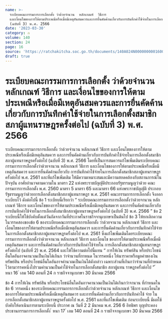```yaml
---
name: >-
  ระเบียบคณะกรรมการการเลือกตั้ง ว่าด้วยจำนวน  หลักเกณฑ์  วิธีการ 
  และเงื่อนไขของการให้ตามประเพณีหรือเมื่อมีเหตุอันสมควรและการยื่นคัดค้านเกี่ยวกับการบันทึกค่าใช้จ่ายในการเลือกตั้งสมาชิกสภาผู้แทนราษฎรครั้งต่อไป
  (ฉบับที่ 3) พ.ศ. 2566
date: '2023-03-30'
category: ก
volume: 140
section: 24
page: 16
source: 'https://ratchakitcha.soc.go.th/documents/140A024N0000000001600.pdf'
draft: true
---
```


# ระเบียบคณะกรรมการการเลือกตั้ง ว่าด้วยจำนวน  หลักเกณฑ์  วิธีการ  และเงื่อนไขของการให้ตามประเพณีหรือเมื่อมีเหตุอันสมควรและการยื่นคัดค้านเกี่ยวกับการบันทึกค่าใช้จ่ายในการเลือกตั้งสมาชิกสภาผู้แทนราษฎรครั้งต่อไป (ฉบับที่ 3) พ.ศ. 2566

ระเบียบคณะกรรมการการเลือกตั้ง ว่าด้วยจำนวน หลักเกณฑ์ วิธีการ และเงื่อนไขของการให้ตามประเพณีหรือเมื่อมีเหตุอันสมควร และการยื่นคัดค้านเกี่ยวกับการบันทึกค่าใช้จ่ายในการเลือกตั้งสมาชิกสภาผู้แทนราษฎรครั้งต่อไป (ฉบับที่ 3) พ.ศ. 2566 โดยที่เป็นการสมควรแก้ไขเพิ่มเติมระเบียบคณะกรรมการการเลือกตั้งว่าด้วยจานวน หลักเกณฑ์ วิธีการ และเงื่อนไขของการให้ตามประเพณีหรือเมื่อมีเหตุอันสมควร และการยื่นคัดค้านเกี่ยวกับ การบันทึกค่าใช้จ่ายในการเลือกตั้งสมาชิกสภาผู้แทนราษฎรครั้งต่อไป พ.ศ. 2561 และที่แก้ไขเพิ่มเติม ให้มีความเหมาะสมและมีความสอดคล้องกับสถานการณ์ในปัจจุบัน อาศัยอำนาจตามความใน มาตรา 22 แห่งพระราชบัญญัติประกอบรัฐธรรมนูญว่าด้วย คณะกรรมการการเลือกตั้ง พ.ศ. 2560 มาตรา 5 มาตรา 65 และมาตรา 66 แห่งพระราชบัญญัติ ประกอบรัฐธรรมนูญว่าด้วยการเลือกตั้งสมาชิกสภาผู้แทนราษฎร พ.ศ. 2561 คณะกรรมการการเลือกตั้ง จึงออกระเบียบไว้ ดังต่อไปนี้ ข้อ 1 ระเบียบนี้เรียกว่า “ ระเบียบคณะกรรมการการเลือกตั้งว่าด้วยจานวน หลักเกณฑ์ วิธีการ และเงื่อนไขของการให้ตามประเพณีหรือเมื่อมีเหตุอันสมควร และการยื่นคัดค้านเกี่ยวกับ การบันทึกค่าใช้จ่ายในการเลือกตั้งสมาชิกสภาผู้แทนราษฎรครั้งต่อไป (ฉบับที่ 3) พ.ศ. 2566 ” ข้อ 2 ระเบียบนี้ให้ใช้บังคับตั้งแต่วันถัดจากวันที่ประกาศในราชกิจจานุเบกษาเป็นต้นไป ข้อ 3 ให้ยกเลิกความในวรรคสองของข้อ 6 ของระเบียบคณะกรรมการการเลือกตั้ง ว่าด้วยจานวน หลักเกณฑ์ วิธีการ และเงื่อนไขของการให้ตามประเพณีหรือเมื่อมีเหตุอันสมควร และการยื่นคัดค้านเกี่ยวกับการบันทึกค่าใช้จ่ายในการเลือกตั้งสมาชิกสภาผู้แทนราษฎรครั้งต่อไป พ.ศ. 2561 ซึ่งแก้ไขเพิ่มเติมโดยระเบียบคณะกรรมการการเลือกตั้งว่าด้วยจานวน หลักเกณฑ์ วิธีการ และเงื่อนไข ของการให้ตามประเพณีหรือเมื่อมีเหตุอันสมควร และการยื่นคัดค้านเกี่ยวกับการบันทึกค่าใช้จ่ายใน การเลือกตั้งสมาชิกสภาผู้แทนราษฎรครั้งต่อไป (ฉบับที่ 2) พ.ศ. 2564 และให้ใช้ความต่อไปนี้แทน “ การให้เงิน ทรัพย์สิน หรือประโยชน์อื่นใดอันอาจคานวณเป็นเงินได้เกินก ว่าจำนวนที่กาหนด ในวรรคหนึ่ง ให้นาราคาหรือมูลค่าของเงิน ทรัพย์สิน หรือประโยชน์อื่นใดอันอาจคำนวณเป็นเงินได้ดังกล่าว เฉพาะส่วนที่เกินกว่าจำนวนที่กำหนดไว้ตามวรรคหนึ่งไปรวมคำนวณเป็นค่าใช้จ่ายในการเลือกตั้งสมาชิก สภาผู้แทน ราษฎรครั้งต่อไป ” ้ หนา 16 ่ เลม 140 ตอนที่ 24 ก ราชกิจจานุเบกษา 30 มีนาคม 2566

ข้อ 4 การให้เงิน ทรัพย์สิน หรือประโยชน์อื่นใดอันอาจคานวณเป็นเงินได้เกินกว่าจานวน ที่กำหนดในข้อ 6 วรรคหนึ่ง ของระเบียบคณะกรรมการการเลือกตั้งว่าด้วยจำนวน หลักเกณฑ์ วิธีการ และเงื่อนไขของการให้ตามประเพณีหรือเมื่อมีเหตุอันสมควร และการยื่นคัดค้านเกี่ยวกับการบันทึกค่าใช้ จ่าย ในการเลือกตั้งสมาชิกสภาผู้แทนราษฎรครั้งต่อไป พ.ศ. 2561 และที่แก้ไขเพิ่มเติม ก่อนระเบียบนี้ มีผลใช้บังคับให้ดาเนินการตามระเบียบนี้ ประกาศ ณ วันที่ 2 2 มีนาคม พ.ศ. 256 6 อิทธิพร บุญประคอง ประธานกรรมการการเลือกตั้ง ้ หนา 17 ่ เลม 140 ตอนที่ 24 ก ราชกิจจานุเบกษา 30 มีนาคม 2566

